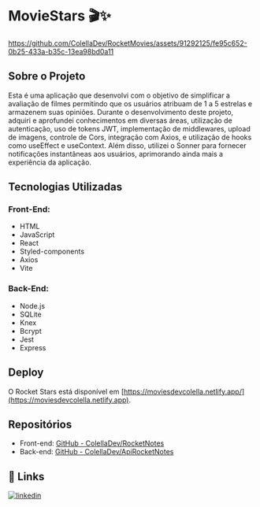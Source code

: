 
# MovieStars 🎬✨

https://github.com/ColellaDev/RocketMovies/assets/91292125/fe95c652-0b25-433a-b35c-13ea98bd0a11

## Sobre o Projeto

Esta é uma aplicação que desenvolvi com o objetivo de simplificar a avaliação de filmes permitindo que os usuários atribuam de 1 a 5 estrelas e armazenem suas opiniões.
Durante o desenvolvimento deste projeto, adquiri e aprofundei conhecimentos em diversas áreas, utilização de autenticação, uso de tokens JWT, implementação de middlewares, upload de imagens, controle de Cors, integração com Axios, e utilização de hooks como useEffect e useContext. Além disso, utilizei o Sonner para fornecer notificações instantâneas aos usuários, aprimorando ainda mais a experiência da aplicação.

## Tecnologias Utilizadas

### Front-End:
- HTML
- JavaScript
- React
- Styled-components
- Axios
- Vite

### Back-End:
- Node.js
- SQLite
- Knex
- Bcrypt
- Jest
- Express

## Deploy

O Rocket Stars está disponível em [https://moviesdevcolella.netlify.app/](https://moviesdevcolella.netlify.app).

## Repositórios

- Front-end: [GitHub - ColellaDev/RocketNotes](https://github.com/ColellaDev/RocketNotes)
- Back-end: [GitHub - ColellaDev/ApiRocketNotes](https://github.com/ColellaDev/ApiRocketNotes)

## 🔗 Links
[![linkedin](https://img.shields.io/badge/linkedin-0A66C2?style=for-the-badge&logo=linkedin&logoColor=white)](https://www.linkedin.com/in/marcos-colella-esteves-952a3866/)


